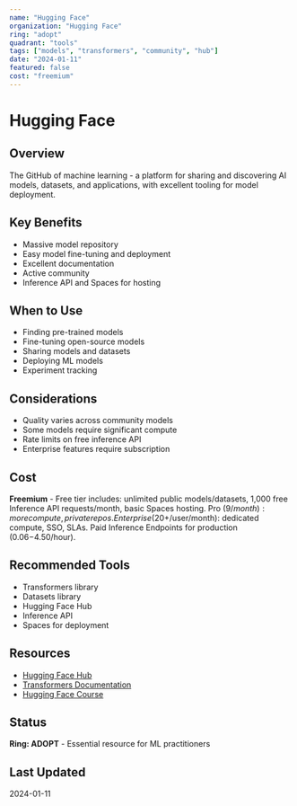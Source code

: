 ```yaml
---
name: "Hugging Face"
organization: "Hugging Face"
ring: "adopt"
quadrant: "tools"
tags: ["models", "transformers", "community", "hub"]
date: "2024-01-11"
featured: false
cost: "freemium"
---
```


# Hugging Face

## Overview
The GitHub of machine learning - a platform for sharing and discovering AI models, datasets, and applications, with excellent tooling for model deployment.

## Key Benefits
- Massive model repository
- Easy model fine-tuning and deployment
- Excellent documentation
- Active community
- Inference API and Spaces for hosting

## When to Use
- Finding pre-trained models
- Fine-tuning open-source models
- Sharing models and datasets
- Deploying ML models
- Experiment tracking

## Considerations
- Quality varies across community models
- Some models require significant compute
- Rate limits on free inference API
- Enterprise features require subscription

## Cost
**Freemium** - Free tier includes: unlimited public models/datasets, 1,000 free Inference API requests/month, basic Spaces hosting. Pro ($9/month): more compute, private repos. Enterprise ($20+/user/month): dedicated compute, SSO, SLAs. Paid Inference Endpoints for production ($0.06-$4.50/hour).

## Recommended Tools
- Transformers library
- Datasets library
- Hugging Face Hub
- Inference API
- Spaces for deployment

## Resources
- [Hugging Face Hub](https://huggingface.co/)
- [Transformers Documentation](https://huggingface.co/docs/transformers)
- [Hugging Face Course](https://huggingface.co/learn)

## Status
**Ring: ADOPT** - Essential resource for ML practitioners

## Last Updated
2024-01-11
